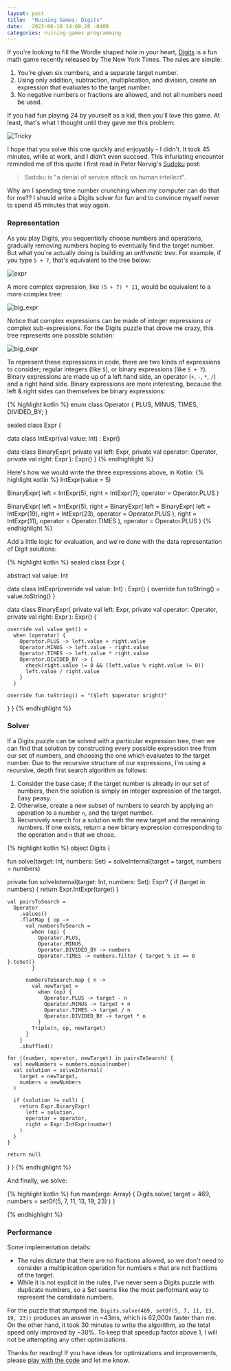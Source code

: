 ```yaml
---
layout: post
title:  "Ruining Games: Digits"
date:   2023-06-18 14:08:20 -0400
categories: ruining-games programming
---
```


If you're looking to fill the Wordle shaped hole in your heart, [Digits](https://www.nytimes.com/games/digits) 
is a fun math game recently released by The New York Times.  The rules are simple:

1.  You're given six numbers, and a separate target number.
2.  Using only addition, subtraction, multiplication, and division, create an expression that evaluates to the target number.
3.  No negative numbers or fractions are allowed, and not all numbers need be used.

If you had fun playing 24 by yourself as a kid, then you'll love this game.  At least, that's what I thought until they gave me this problem:

![Tricky](/img/tricky.jpeg)

I hope that you solve this one quickly and enjoyably -  I didn't. It took 45 minutes, while at work, and I didn't even succeed.  This infuriating encounter reminded me of this quote I first read in Peter Norvig's [Sudoku](https://norvig.com/sudoku.html) post:

> Sudoku is "a denial of service attack on human intellect".

Why am I spending time number crunching when my computer can do that for me?? I should write a Digits solver for fun and to convince myself never to spend 45 minutes that way again.

### Representation

As you play Digits, you sequentially choose numbers and operations, gradually removing numbers hoping to eventually find the target number.  But what you're actually doing is building an _arithmetic tree_.  For example, if you type `5 + 7`, that's equivalent to the tree below:

![expr](/img/expr.png)

A more complex expression, like `(5 + 7) * 11`, would be equivalent to a more complex tree:

![big_expr](/img/big_expr.png)

Notice that complex expressions can be made of integer expressions _or_ complex sub-expressions.  For the Digits puzzle that drove me crazy, this tree represents one possible solution:

![big_expr](/img/solution.png)

To represent these expressions in code, there are two kinds of expressions to consider; regular integers (like `5`), or binary expressions (like `5 + 7`).  Binary expressions are made up of a left hand side, an operator (`+`, `-`, `*`, `/`) and a right hand side.  Binary expressions are more interesting, because the left & right sides can themselves be binary expressions:

{% highlight kotlin %}
enum class Operator {
  PLUS,
  MINUS,
  TIMES,
  DIVIDED_BY;
}

sealed class Expr {

  data class IntExpr(val value: Int) : Expr()

  data class BinaryExpr(
    private val left: Expr, 
    private val operator: Operator,
    private val right: Expr
  ): Expr()
}
{% endhighlight %}

Here's how we would write the three expressions above, in Kotlin:
{% highlight kotlin %}
IntExpr(value = 5)

BinaryExpr(
  left = IntExpr(5),
  right = IntExpr(7),
  operator = Operator.PLUS
)

BinaryExpr(
  left = IntExpr(5),
  right = BinaryExpr(
    left = BinaryExpr(
      left = IntExpr(19),
      right = IntExpr(23),
      operator = Operator.PLUS
    ),
    right = IntExpr(11),
    operator = Operator.TIMES
  ),
  operator = Operator.PLUS
)
{% endhighlight %}

Add a little logic for evaluation, and we're done with the data representation of Digit solutions:

{% highlight kotlin %}
sealed class Expr {

  abstract val value: Int

  data class IntExpr(override val value: Int) : Expr() {
    override fun toString() = value.toString()
  }

  data class BinaryExpr(
    private val left: Expr, 
    private val operator: Operator,
    private val right: Expr
  ): Expr() {

    override val value get() =
      when (operator) {
        Operator.PLUS -> left.value + right.value
        Operator.MINUS -> left.value - right.value
        Operator.TIMES -> left.value * right.value
        Operator.DIVIDED_BY -> {
          check(right.value != 0 && (left.value % right.value != 0))
          left.value / right.value
        }
      }

    override fun toString() = "($left $operator $right)"
  }
}
{% endhighlight %}

### Solver

If a Digits puzzle can be solved with a particular expression tree, then we can find that solution by constructing every possible expression tree from our set of numbers, and choosing the one which evaluates to the target number.  Due to the recursive structure of our expressions, I'm using a recursive, depth first search algorithm as follows:

1.  Consider the base case; if the target number is already in our set of numbers, then the solution is simply an integer expression of the target.  Easy peasy.
2.  Otherwise, create a new subset of numbers to search by applying an operation to a number `n`, and the target number.
3.  Recursively search for a solution with the new target and the remaining numbers.  If one exists, return a new binary expression corresponding to the operation and `n` that we chose.

{% highlight kotlin %}
object Digits {

  fun solve(target: Int, numbers: Set<Int>) = 
    solveInternal(target = target, numbers = numbers)

  private fun solveInternal(target: Int, numbers: Set<Int>): Expr? {
    if (target in numbers) {
      return Expr.IntExpr(target)
    }

    val pairsToSearch =
      Operator
        .values()
        .flatMap { op ->
          val numbersToSearch =
            when (op) {
              Operator.PLUS, 
              Operator.MINUS, 
              Operator.DIVIDED_BY -> numbers
              Operator.TIMES -> numbers.filter { target % it == 0 }.toSet()
            }

          numbersToSearch.map { n ->
            val newTarget =
              when (op) {
                Operator.PLUS -> target - n
                Operator.MINUS -> target + n
                Operator.TIMES -> target / n
                Operator.DIVIDED_BY -> target * n
              }
            Triple(n, op, newTarget)
          }
        }
        .shuffled()

    for ((number, operator, newTarget) in pairsToSearch) {
      val newNumbers = numbers.minus(number)
      val solution = solveInternal(
        target = newTarget, 
        numbers = newNumbers
      )

      if (solution != null) {
        return Expr.BinaryExpr(
          left = solution,
          operator = operator,
          right = Expr.IntExpr(number)
        )
      }
    }

    return null
  }
}
{% endhighlight %}

And finally, we solve:

{% highlight kotlin %}
fun main(args: Array<String>) {
  Digits.solve(
    target = 469,
    numbers = setOf(5, 7, 11, 13, 19, 23)
  )
}

{% endhighlight %}

### Performance

Some implementation details:
 - The rules dictate that there are no fractions allowed, so we don't need to consider a multiplication operation for numbers `n` that are not fractions of the target.
 - While it is not explicit in the rules, I've never seen a Digits puzzle with duplicate numbers, so a Set<Int> seems like the most performant way to represent the candidate numbers.

For the puzzle that stumped me, `Digits.solve(469, setOf(5, 7, 11, 13, 19, 23))` produces an answer in ~43ms, which is 62,000x faster than me.  On the other hand, it took 30 minutes to write the algorithm, so the total speed only improved by ~30%.  To keep that speedup factor above 1, I will not be attempting any other optimizations. 

Thanks for reading!  If you have ideas for optimizations and improvements, please [play with the code](https://github.com/SDooman/digits) and let me know.
